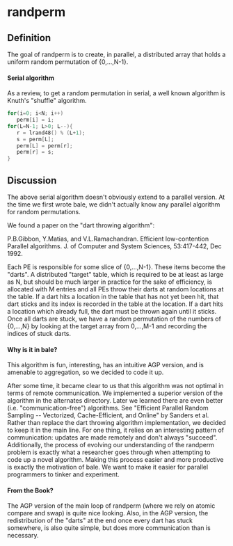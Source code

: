# randperm

## Definition

The goal of randperm is to create, in parallel, a distributed array that holds a uniform random permutation of {0,...,N-1}. 

#### Serial algorithm

As a review, to get a random permutation in serial, a well known algorithm is Knuth's "shuffle" algorithm.

```c
for(i=0; i<N; i++)
   perm[i] = i;
for(L=N-1; L>0; L--){
   r = lrand48() % (L+1);
   s = perm[L];
   perm[L] = perm[r];
   perm[r] = s;
}
```

## Discussion

The above serial algorithm doesn't obviously extend to a parallel version. At the time we first wrote bale, we didn't actually know any parallel algorithm for random permutations. 

We found a paper on the "dart throwing algorithm":

P.B.Gibbon, Y.Matias, and V.L.Ramachandran. Efficient low-contention Parallel algorithms. J. of Computer and System Sciences, 53:417-442, Dec 1992. 

Each PE is responsible for some slice of {0,...,N-1}. These items become the "darts". A distributed "target" table, which is required to be at least as large as N, but should be much larger in practice for the sake of efficiency, is allocated with M entries and all PEs throw their darts at random locations at the table. If a dart hits a location in the table that has not yet been hit, that dart sticks and its index is recorded in the table at the location. If a dart hits a location which already full,
the dart must be thrown again until it sticks. Once all darts are stuck, we have a random permutation of the numbers of {0,...,N} by looking at the target array from 0,...,M-1 and recording the indices of stuck darts.

#### Why is it in bale?

This algorithm is fun, interesting, has an intuitive AGP version, and is amenable to aggregation, so we decided to code it up. 

After some time, it became clear to us that this algorithm was not
optimal in terms of remote communication. We implemented a superior
version of the algorithm in the alternates directory. Later we learned
there are even better (i.e. "communication-free") algorithms. See "Efficient Parallel Random
Sampling -- Vectorized, Cache-Efficient, and Online" by Sanders et
al. Rather than replace the dart throwing algorithm implementation, we
decided to keep it in the main line. For one thing, it relies on an
interesting pattern of communication: updates are made remotely and don't always "succeed". Additionally, the process of evolving our understanding of the randperm problem is exactly what a
researcher goes through when attempting to code up a novel
algorithm. Making this process easier and more productive is exactly
the motivation of bale. We want to make it easier for parallel
programmers to tinker and experiment.

#### From the Book?

The AGP version of the main loop of randperm (where we rely on atomic compare and swap) is quite nice looking. Also, in the AGP version, the redistribution of the "darts" at the end once every dart has stuck somewhere, is also quite simple, but does more communication than is necessary.